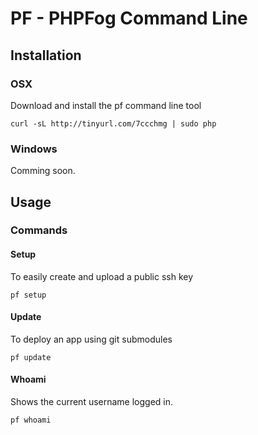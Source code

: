 # PF - PHPFog Command Line


## Installation

### OSX

Download and install the pf command line tool

    curl -sL http://tinyurl.com/7ccchmg | sudo php


### Windows

Comming soon.



## Usage

### Commands

#### Setup

To easily create and upload a public ssh key

    pf setup

#### Update

To deploy an app using git submodules

	pf update
	
#### Whoami

Shows the current username logged in.

    pf whoami
	
	
	